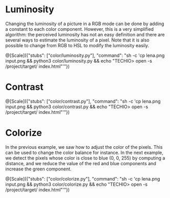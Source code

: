 # Luminosity

Changing the luminosity of a picture in a RGB mode can be done by adding a constant to each color component. However, this is a very simplified algorithm: the perceived luminosity has not an easy definition and there are several ways to estimate the luminosity of a pixel. Note that it is also possible to change from RGB to HSL to modify the luminosity easily.

@[Scale]({"stubs": ["color/luminosity.py"], "command": "sh -c 'cp lena.png input.png && python3 color/luminosity.py && echo \"TECHIO> open -s /project/target/ index.html\"'"})

# Contrast

@[Scale]({"stubs": ["color/contrast.py"], "command": "sh -c 'cp lena.png input.png && python3 color/contrast.py && echo \"TECHIO> open -s /project/target/ index.html\"'"})

# Colorize

In the previous example, we saw how to adjust the color of the pixels. This can be used to change the color balance for instance. In the next example, we detect the pixels whose color is close to blue (0, 0, 255) by computing a distance, and we reduce the value of the red and blue components and increase the green component.

@[Scale]({"stubs": ["color/colorize.py"], "command": "sh -c 'cp lena.png input.png && python3 color/colorize.py && echo \"TECHIO> open -s /project/target/ index.html\"'"})

